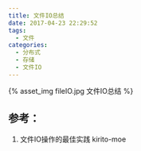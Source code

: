 ```yaml
---
title: 文件IO总结
date: 2017-04-23 22:29:52
tags:
  - 文件
categories:
  - 分布式
  - 存储 
  - 文件IO   
---
```


{% asset_img fileIO.jpg 文件IO总结 %}


## 参考：

1. 文件IO操作的最佳实践 kirito-moe



